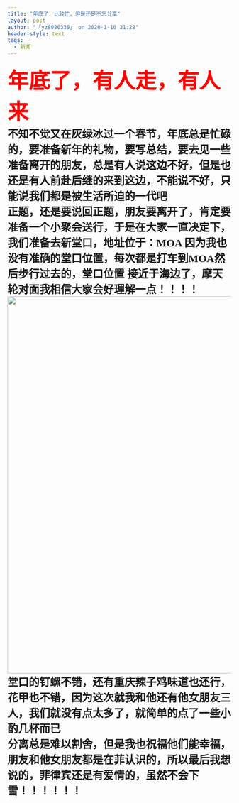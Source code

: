 ```yaml
---
title: "年底了，比较忙，但是还是不忘分享"
layout: post
author: "「yz8080338」 on 2020-1-10 21:28"
header-style: text
tags:
  - 新闻
---
```


<head></head>
<body>
 <font face="黑体"><font size="7"><strong><font color="red">年底了，有人走，有人来</font><br> <font size="5">不知不觉又在灰绿冰过一个春节，年底总是忙碌的，要准备新年的礼物，要写总结，要去见一些准备离开的朋友，总是有人说这边不好，但是也还是有人前赴后继的来到这边，不能说不好，只能说我们都是被生活所迫的一代吧<br> 正题，还是要说回正题，朋友要离开了，肯定要准备一个小聚会送行，于是在大家一直决定下，我们准备去新堂口，地址位于：MOA 因为我也没有准确的堂口位置，每次都是打车到MOA然后步行过去的，堂口位置 接近于海边了，摩天轮对面我相信大家会好理解一点！！！！<br> 
     <ignore_js_op> 
      <img aid="1326082" src="https://bbs.boniu123.cc/data/attachment/forum/202001/09/203439mqoett081ebw3ffe.jpg" zoomfile="data/attachment/forum/202001/09/203439mqoett081ebw3ffe.jpg" file="data/attachment/forum/202001/09/203439mqoett081ebw3ffe.jpg" width="850" inpost="1"> 
      <div class="tip tip_4 aimg_tip" id="aimg_1326082_menu" style="position: absolute; display: none" disautofocus="true"> 
       <div class="xs0"> 
        <p><strong>photo_2020-01-06_23-43-08.jpg</strong> <em class="xg1">(228.53 KB, 下载次数: 0)</em></p> 
        <p> <a href="forum.php?mod=attachment&amp;aid=MTMyNjA4Mnw0ZTQ3Yjc3YXwxNTc4NzI3NjQyfDB8NTQ5MDYx&amp;nothumb=yes" target="_blank">下载附件</a> &nbsp;<a href="javascript:;" onclick="showWindow(this.id, this.getAttribute('url'), 'get', 0);" id="savephoto_1326082" url="home.php?mod=spacecp&amp;ac=album&amp;op=saveforumphoto&amp;aid=1326082&amp;handlekey=savephoto_1326082">保存到相册</a> </p> 
        <p class="xg1 y"><span title="2020-1-9 20:34">前天&nbsp;20:34</span> 上传</p> 
       </div> 
       <div class="tip_horn"></div> 
      </div> 
     </ignore_js_op> <br> 堂口的钉螺不错，还有重庆辣子鸡味道也还行，花甲也不错，因为这次就我和他还有他女朋友三人，我们就没有点太多了，就简单的点了一些小酌几杯而已<br> 分离总是难以割舍，但是我也祝福他们能幸福，朋友和他女朋友都是在菲认识的，所以最后我想说的，菲律宾还是有爱情的，虽然不会下雪！！！！！！<br> <br> </font></strong></font></font>
 <br>
</body>


